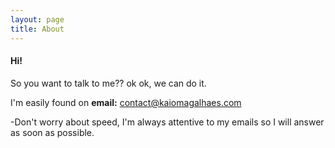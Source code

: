 ```yaml
---
layout: page
title: About
---
```



<h4>Hi!</h4><p>So you want to talk to me?? ok ok, we can do it.</p>

<p>I'm easily found on <b>email:</b> <a
href="mailto:contact@kaiomagalhaes.com">contact@kaiomagalhaes.com</a></p>

-Don't worry about speed, I'm always attentive to my emails so I
will answer as soon as possible.
